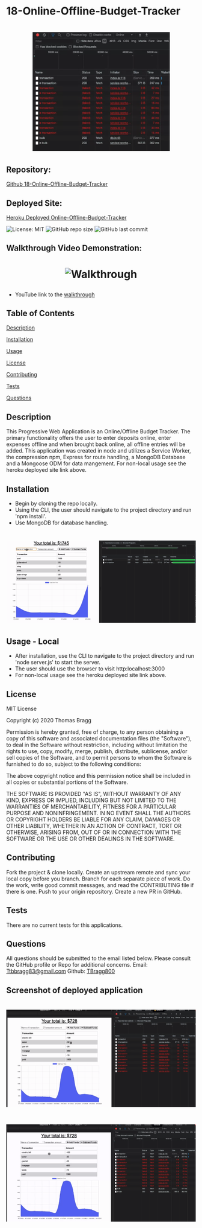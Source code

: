 # 18-Online-Offline-Budget-Tracker
# <p align="center">![](./public/budget-1.png)</p>
##  Repository: 
[Github 18-Online-Offline-Budget-Tracker](https://github.com/TBragg800/18-Online-Offline-Budget-Tracker)

##  Deployed Site:
[Heroku Deployed Online-Offline-Budget-Tracker](https://evening-dusk-39446.herokuapp.com/)

![License: MIT](https://img.shields.io/badge/License-MIT-brightgreen.svg)
![GitHub repo size](https://img.shields.io/github/repo-size/TBragg800/18-Online-Offline-Budget-Tracker)
![GitHub last commit](https://img.shields.io/github/last-commit/TBragg800/18-Online-Offline-Budget-Tracker)

## Walkthrough Video Demonstration: 
# <p align="center">![Walkthrough](./public/budget.gif)</p>
* YouTube link to the 
[walkthrough](https://youtu.be/Hfd839rOLqQ)

## Table of Contents
  [Description](#Description)

  [Installation](#Installation)

  [Usage](#Usage)

  [License](#License)

  [Contributing](#Contributing)

  [Tests](#Tests)

  [Questions](#Questions)
  
## Description
 This Progressive Web Application is an Online/Offline Budget Tracker. The primary functionality offers the user to enter deposits online, enter expenses offline and when brought back online, all offline entries will be added. This application was created in node and utilizes a Service Worker, the compression npm, Express for route handling, a MongoDB Database and a Mongoose ODM for data mangement. For non-local usage see the heroku deployed site link above.

## Installation
* Begin by cloning the repo locally.
* Using the CLI, the user should navigate to the project directory and run 'npm install'.
* Use MongoDB for database handling.

# <p align="center">![](./public/budget-4.png)</p>

## Usage - Local
* After installation, use the CLI to navigate to the project directory and run 'node server.js' to start the server. 
* The user should use the browser to visit http:localhost:3000
* For non-local usage see the heroku deployed site link above.

## License
  MIT License

Copyright (c) 2020 Thomas Bragg

Permission is hereby granted, free of charge, to any person obtaining a copy
of this software and associated documentation files (the "Software"), to deal
in the Software without restriction, including without limitation the rights
to use, copy, modify, merge, publish, distribute, sublicense, and/or sell
copies of the Software, and to permit persons to whom the Software is
furnished to do so, subject to the following conditions:

The above copyright notice and this permission notice shall be included in all
copies or substantial portions of the Software.

THE SOFTWARE IS PROVIDED "AS IS", WITHOUT WARRANTY OF ANY KIND, EXPRESS OR
IMPLIED, INCLUDING BUT NOT LIMITED TO THE WARRANTIES OF MERCHANTABILITY,
FITNESS FOR A PARTICULAR PURPOSE AND NONINFRINGEMENT. IN NO EVENT SHALL THE
AUTHORS OR COPYRIGHT HOLDERS BE LIABLE FOR ANY CLAIM, DAMAGES OR OTHER
LIABILITY, WHETHER IN AN ACTION OF CONTRACT, TORT OR OTHERWISE, ARISING FROM,
OUT OF OR IN CONNECTION WITH THE SOFTWARE OR THE USE OR OTHER DEALINGS IN THE
SOFTWARE.

## Contributing
  Fork the project & clone locally. Create an upstream remote and sync your local copy before you branch. Branch for each separate piece of work. Do the work, write good commit messages, and read the CONTRIBUTING file if there is one. Push to your origin repository. Create a new PR in GitHub.

## Tests
  There are no current tests for this applications.

## Questions
  All questions should be submitted to the email listed below. Please consult the GitHub profile or Repo for additional concerns. 
  Email: Ttbbragg83@gmail.com
  Github: [TBragg800](http://github.com/TBragg800)

## Screenshot of deployed application
# <p align="center">![](./public/budget-3.png)</p>
# <p align="center">![](./public/budget-2.png)</p>